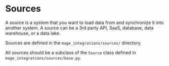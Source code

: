 # Sources

A source is a system that you want to load data from and synchronize it into another system.
A source can be a 3rd party API, SaaS, database, data warehouse, or a data lake.

Sources are defined in the `mage_integrations/sources/` directory.

All sources should be a subclass of the `Source` class defined in
`mage_integrations/sources/base.py`.
